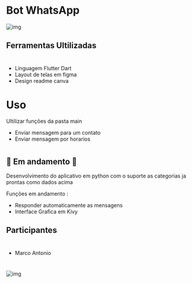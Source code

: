 #   Bot WhatsApp
![ img](https://github.com/marco0antonio0/bot-whatsapp-python/blob/main/imagens/img-post.png?raw=true)
## Ferramentas Ultilizadas
#
*  Linguagem Flutter Dart
*  Layout de telas em figma
*  Design readme canva
#
#   Uso
Ultilizar funções da pasta main
* Enviar mensagem para um contato
* Enviar mensagem por horarios

#
## 🚧 Em andamento 🚧

Desenvolvimento do aplicativo em python com o suporte as categorias ja prontas como dados acima

Funções em andamento :
*   Responder automaticamente as mensagens
*   Interface Grafica em Kivy


## Participantes
#

*   Marco Antonio


#
![img](WhatsappBot.png)
